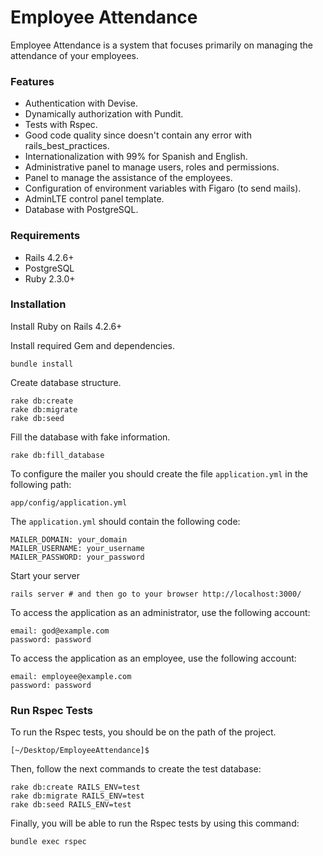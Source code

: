 # Employee Attendance

Employee Attendance is a system that focuses primarily on managing the attendance of your employees.

### Features

- Authentication with Devise.
- Dynamically authorization with Pundit.
- Tests with Rspec.
- Good code quality since doesn't contain any error with rails_best_practices.
- Internationalization with 99% for Spanish and English.
- Administrative panel to manage users, roles and permissions.
- Panel to manage the assistance of the employees.
- Configuration of environment variables with Figaro (to send mails).
- AdminLTE control panel template.
- Database with PostgreSQL.

### Requirements

- Rails 4.2.6+
- PostgreSQL
- Ruby 2.3.0+

### Installation

Install Ruby on Rails 4.2.6+

Install required Gem and dependencies.

    bundle install

Create database structure.

    rake db:create
    rake db:migrate
    rake db:seed

Fill the database with fake information.

    rake db:fill_database 
    
To configure the mailer you should create the file `application.yml` in the following path:

    app/config/application.yml
    
The `application.yml` should contain the following code:

    MAILER_DOMAIN: your_domain
    MAILER_USERNAME: your_username
    MAILER_PASSWORD: your_password
    
Start your server

    rails server # and then go to your browser http://localhost:3000/
    
To access the application as an administrator, use the following account:
    
    email: god@example.com
    password: password
    
To access the application as an employee, use the following account:
    
    email: employee@example.com
    password: password
    
### Run Rspec Tests
 
To run the Rspec tests, you should be on the path of the project.

    [~/Desktop/EmployeeAttendance]$     

Then, follow the next commands to create the test database:

    rake db:create RAILS_ENV=test 
    rake db:migrate RAILS_ENV=test
    rake db:seed RAILS_ENV=test
     
Finally, you will be able to run the Rspec tests by using this command:
      
    bundle exec rspec      